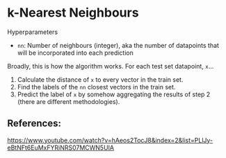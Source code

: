 # k-Nearest Neighbours

Hyperparameters

* `nn`: Number of neighbours (integer), aka the number of datapoints that will be incorporated into each prediction 

Broadly, this is how the algorithm works. For each test set datapoint, `x`...

1. Calculate the distance of `x` to every vector in the train set.
2. Find the labels of the `nn` closest vectors in the train set.
3. Predict the label of `x` by somehow aggregating the results of step 2 (there are different methodologies).  


## References:

https://www.youtube.com/watch?v=hAeos2TocJ8&index=2&list=PLlJy-eBtNFt6EuMxFYRiNRS07MCWN5UIA
